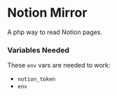 Notion Mirror
=============

A php way to read Notion pages.

### Variables Needed
These `env` vars are needed to work:
- `notion_token`
- `env`
